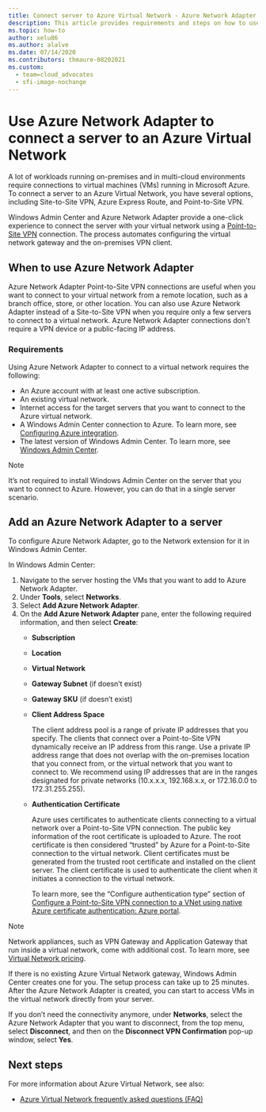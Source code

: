 ```yaml
---
title: Connect server to Azure Virtual Network - Azure Network Adapter
description: This article provides requirements and steps on how to use Azure Network Adapter to connect a server to an Azure Virtual Network.
ms.topic: how-to
author: xelu86
ms.author: alalve
ms.date: 07/14/2020
ms.contributors: thmaure-08202021
ms.custom:
  - team=cloud_advocates
  - sfi-image-nochange
---
```


# Use Azure Network Adapter to connect a server to an Azure Virtual Network

A lot of workloads running on-premises and in multi-cloud environments require
connections to virtual machines (VMs) running in Microsoft Azure. To connect a
server to an Azure Virtual Network, you have several options, including
Site-to-Site VPN, Azure Express Route, and Point-to-Site VPN.

Windows Admin Center and Azure Network Adapter provide a one-click experience to
connect the server with your virtual network using a [Point-to-Site
VPN](/azure/vpn-gateway/vpn-gateway-howto-point-to-site-resource-manager-portal)
connection. The process automates configuring the virtual network gateway and the on-premises VPN client.

## When to use Azure Network Adapter
Azure Network Adapter Point-to-Site VPN connections are useful when you want to
connect to your virtual network from a remote location, such as a branch office,
store, or other location. You can also use Azure Network Adapter instead of a
Site-to-Site VPN when you require only a few servers to connect
to a virtual network. Azure Network Adapter connections don't require a VPN
device or a public-facing IP address.

### Requirements
Using Azure Network Adapter to connect to a virtual network requires the
following:
- An Azure account with at least one active subscription.
- An existing virtual network.
- Internet access for the target servers that you want to connect to the Azure virtual network.
- A Windows Admin Center connection to Azure.
  To learn more, see [Configuring Azure integration](/windows-server/manage/windows-admin-center/azure/azure-integration).
- The latest version of Windows Admin Center.
  To learn more, see [Windows Admin Center](https://www.microsoft.com/windows-server/windows-admin-center).

> [!NOTE]
> It’s not required to install Windows Admin Center on the server that you want to connect to Azure. However, you can do that in a single server scenario.

## Add an Azure Network Adapter to a server
To configure Azure Network Adapter, go to the Network extension for it in Windows Admin Center.

In Windows Admin Center:
1. Navigate to the server hosting the VMs that you want to add to Azure Network Adapter.
1. Under **Tools**, select **Networks**.
1. Select **Add Azure Network Adapter**.
1. On the **Add Azure Network Adapter** pane, enter the following required information, and then select **Create**:
    - **Subscription**
    - **Location**
    - **Virtual Network**
    - **Gateway Subnet** (if doesn’t exist)
    - **Gateway SKU** (if doesn’t exist)
    - **Client Address Space**

        The client address pool is a range of private IP addresses that you specify. The clients that connect over a Point-to-Site VPN dynamically receive an IP address from this range. Use a private IP address range that does not overlap with the on-premises location that you connect from, or the virtual network that you want to connect to. We recommend using IP addresses that are in the ranges designated for private networks (10.x.x.x, 192.168.x.x, or 172.16.0.0 to 172.31.255.255).

    - **Authentication Certificate**

        Azure uses certificates to authenticate clients connecting to a virtual network over a Point-to-Site VPN connection. The public key information of the root certificate is uploaded to Azure. The root certificate is then considered “trusted” by Azure for a Point-to-Site connection to the virtual network. Client certificates must be generated from the trusted root certificate and installed on the client server. The client certificate is used to authenticate the client when it initiates a connection to the virtual network.
    
        To learn more, see the “Configure authentication type” section of [Configure a Point-to-Site VPN connection to a VNet using native Azure certificate authentication: Azure portal](/azure/vpn-gateway/vpn-gateway-howto-point-to-site-resource-manager-portal).

> [!NOTE]
> Network appliances, such as VPN Gateway and Application Gateway that run inside a virtual network, come with additional cost. To learn more, see [Virtual Network pricing](https://azure.microsoft.com/pricing/details/virtual-network/).

If there is no existing Azure Virtual Network gateway, Windows Admin Center creates one for you. The setup process can take up to 25 minutes. After the Azure Network Adapter is created, you can start to access VMs in the virtual network directly from your server.

If you don’t need the connectivity anymore, under **Networks**, select the Azure Network Adapter that you want to disconnect, from the top menu, select **Disconnect**, and then on the **Disconnect VPN Confirmation** pop-up window, select **Yes**.

## Next steps
For more information about Azure Virtual Network, see also:

- [Azure Virtual Network frequently asked questions (FAQ)](/azure/virtual-network/virtual-networks-faq)
